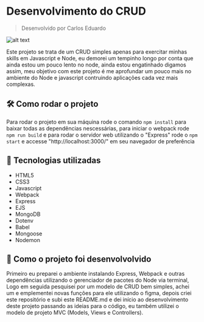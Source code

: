 # Desenvolvimento do CRUD
> Desenvolvido por Carlos Eduardo

![alt text](https://i0.wp.com/brasap.com.br/wp-content/uploads/2021/03/javascript.gif?fit=980%2C429&ssl=1)

Este projeto se trata de um CRUD simples apenas para exercitar minhas skills em Javascript e Node, eu demorei um tempinho longo por conta que ainda estou um pouco lento no node, ainda estou engatinhado digamos assim, meu objetivo com este projeto é me aprofundar um pouco mais no ambiente do Node e javascript contruindo aplicações cada vez mais complexas.

## 🛠️ Como rodar o projeto

Para rodar o projeto em sua máquina rode o comando ```npm install``` para baixar todas as dependências nescessárias, para iniciar o webpack rode ```npm run build``` e para rodar o servidor web utilizando o "Express" rode o ```npm start``` e accesse "http://localhost:3000/" em seu navegador de preferência

## 🚀 Tecnologias utilizadas

* HTML5
* CSS3
* Javascript
* Webpack
* Express
* EJS
* MongoDB
* Dotenv
* Babel
* Mongoose
* Nodemon

## 🚧 Como o projeto foi desenvolvolvido

Primeiro eu preparei o ambiente instalando Express, Webpack e outras dependências utilizando o gerenciador de pacotes do Node via terminal, Logo em seguida pesquisei por um modelo de CRUD bem simples, achei um e emplementei novas funções para ele utilizando o figma, depois criei este repositório e subi este README.md e dei início ao desenvolvimento deste projeto passando as ideias para o código, eu também utilizei o modelo de projeto MVC (Models, Views e Controllers).
